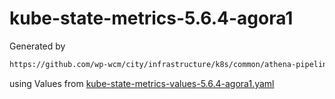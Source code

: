 # kube-state-metrics-5.6.4-agora1

Generated by

```bash
https://github.com/wp-wcm/city/infrastructure/k8s/common/athena-pipeline/bin/./import -t kube-state-metrics -v 5.6.4
```

using Values from [kube-state-metrics-values-5.6.4-agora1.yaml](../bin/kube-state-metrics-values-5.6.4-agora1.yaml)
